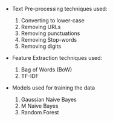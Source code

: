 * Text Pre-processing techniques used:
  1. Converting to lower-case
  2. Removing URLs
  3. Removing punctuations
  4. Removing Stop-words
  5. Removing digits

* Feature Extraction techniques used:
  1. Bag of Words (BoW)
  2. TF-IDF

* Models used for training the data
  1. Gaussian Naive Bayes
  2. M Naive Bayes
  3. Random Forest 
